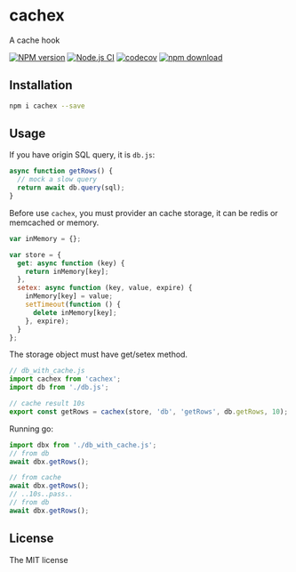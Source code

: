 # cachex

A cache hook

[![NPM version][npm-image]][npm-url]
[![Node.js CI](https://github.com/JacksonTian/cachex/actions/workflows/build.yml/badge.svg)](https://github.com/JacksonTian/cachex/actions/workflows/build.yml)
[![codecov][cov-image]][cov-url]
[![npm download][download-image]][download-url]

[npm-image]: https://img.shields.io/npm/v/cachex.svg?style=flat-square
[npm-url]: https://npmjs.org/package/cachex
[cov-image]: https://codecov.io/gh/JacksonTian/cachex/branch/master/graph/badge.svg
[cov-url]: https://codecov.io/gh/JacksonTian/cachex
[download-image]: https://img.shields.io/npm/dm/cachex.svg?style=flat-square
[download-url]: https://npmjs.org/package/cachex

## Installation

```sh
npm i cachex --save
```

## Usage

If you have origin SQL query, it is `db.js`:

```js
async function getRows() {
  // mock a slow query
  return await db.query(sql);
}
```

Before use `cachex`, you must provider an cache storage, it can be redis or memcached or memory.

```js
var inMemory = {};

var store = {
  get: async function (key) {
    return inMemory[key];
  },
  setex: async function (key, value, expire) {
    inMemory[key] = value;
    setTimeout(function () {
      delete inMemory[key];
    }, expire);
  }
};
```

The storage object must have get/setex method.

```js
// db_with_cache.js
import cachex from 'cachex';
import db from './db.js';

// cache result 10s
export const getRows = cachex(store, 'db', 'getRows', db.getRows, 10);
```

Running go:

```js
import dbx from './db_with_cache.js';
// from db
await dbx.getRows();

// from cache
await dbx.getRows();
// ..10s..pass..
// from db
await dbx.getRows();
```

## License

The MIT license

